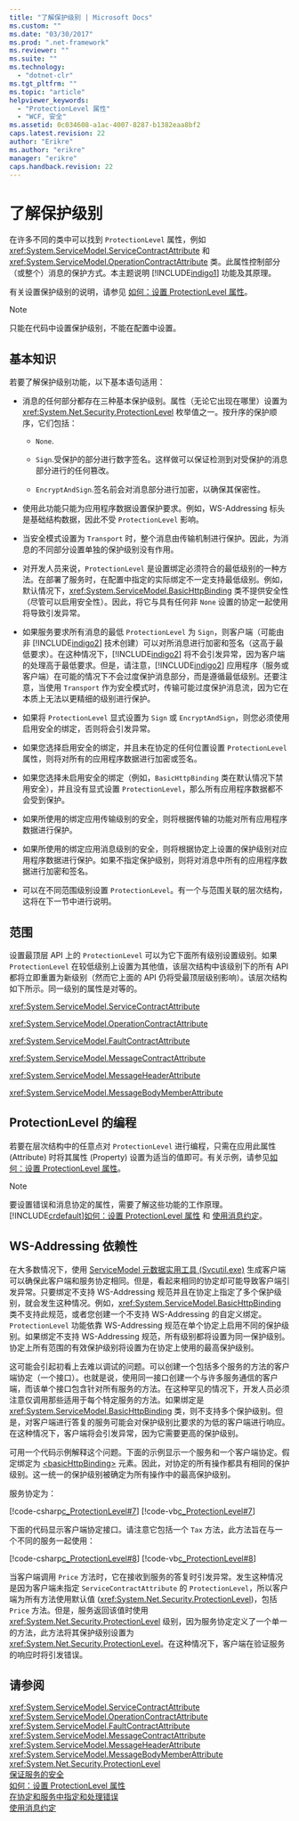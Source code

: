 ```yaml
---
title: "了解保护级别 | Microsoft Docs"
ms.custom: ""
ms.date: "03/30/2017"
ms.prod: ".net-framework"
ms.reviewer: ""
ms.suite: ""
ms.technology: 
  - "dotnet-clr"
ms.tgt_pltfrm: ""
ms.topic: "article"
helpviewer_keywords: 
  - "ProtectionLevel 属性"
  - "WCF, 安全"
ms.assetid: 0c034608-a1ac-4007-8287-b1382eaa8bf2
caps.latest.revision: 22
author: "Erikre"
ms.author: "erikre"
manager: "erikre"
caps.handback.revision: 22
---
```

# 了解保护级别
在许多不同的类中可以找到 `ProtectionLevel` 属性，例如 <xref:System.ServiceModel.ServiceContractAttribute> 和 <xref:System.ServiceModel.OperationContractAttribute> 类。此属性控制部分（或整个）消息的保护方式。本主题说明 [!INCLUDE[indigo1](../../../includes/indigo1-md.md)] 功能及其原理。  
  
 有关设置保护级别的说明，请参见 [如何：设置 ProtectionLevel 属性](../../../docs/framework/wcf/how-to-set-the-protectionlevel-property.md)。  
  
> [!NOTE]
>  只能在代码中设置保护级别，不能在配置中设置。  
  
## 基本知识  
 若要了解保护级别功能，以下基本语句适用：  
  
-   消息的任何部分都存在三种基本保护级别。属性（无论它出现在哪里）设置为 <xref:System.Net.Security.ProtectionLevel> 枚举值之一。按升序的保护顺序，它们包括：  
  
    -   `None`.  
  
    -   `Sign`.受保护的部分进行数字签名。这样做可以保证检测到对受保护的消息部分进行的任何篡改。  
  
    -   `EncryptAndSign`.签名前会对消息部分进行加密，以确保其保密性。  
  
-   使用此功能只能为应用程序数据设置保护要求。例如，WS\-Addressing 标头是基础结构数据，因此不受 `ProtectionLevel` 影响。  
  
-   当安全模式设置为 `Transport` 时，整个消息由传输机制进行保护。因此，为消息的不同部分设置单独的保护级别没有作用。  
  
-   对开发人员来说，`ProtectionLevel` 是设置绑定必须符合的最低级别的一种方法。在部署了服务时，在配置中指定的实际绑定不一定支持最低级别。例如，默认情况下，<xref:System.ServiceModel.BasicHttpBinding> 类不提供安全性（尽管可以启用安全性）。因此，将它与具有任何非 `None` 设置的协定一起使用将导致引发异常。  
  
-   如果服务要求所有消息的最低 `ProtectionLevel` 为 `Sign`，则客户端（可能由非 [!INCLUDE[indigo2](../../../includes/indigo2-md.md)] 技术创建）可以对所消息进行加密和签名（这高于最低要求）。在这种情况下，[!INCLUDE[indigo2](../../../includes/indigo2-md.md)] 将不会引发异常，因为客户端的处理高于最低要求。但是，请注意，[!INCLUDE[indigo2](../../../includes/indigo2-md.md)] 应用程序（服务或客户端）在可能的情况下不会过度保护消息部分，而是遵循最低级别。还要注意，当使用 `Transport` 作为安全模式时，传输可能过度保护消息流，因为它在本质上无法以更精细的级别进行保护。  
  
-   如果将 `ProtectionLevel` 显式设置为 `Sign` 或 `EncryptAndSign`，则您必须使用启用安全的绑定，否则将会引发异常。  
  
-   如果您选择启用安全的绑定，并且未在协定的任何位置设置 `ProtectionLevel` 属性，则将对所有的应用程序数据进行加密或签名。  
  
-   如果您选择未启用安全的绑定（例如，`BasicHttpBinding` 类在默认情况下禁用安全），并且没有显式设置 `ProtectionLevel`，那么所有应用程序数据都不会受到保护。  
  
-   如果所使用的绑定应用传输级别的安全，则将根据传输的功能对所有应用程序数据进行保护。  
  
-   如果所使用的绑定应用消息级别的安全，则将根据协定上设置的保护级别对应用程序数据进行保护。如果不指定保护级别，则将对消息中所有的应用程序数据进行加密和签名。  
  
-   可以在不同范围级别设置 `ProtectionLevel`。有一个与范围关联的层次结构，这将在下一节中进行说明。  
  
## 范围  
 设置最顶层 API 上的 `ProtectionLevel` 可以为它下面所有级别设置级别。如果 `ProtectionLevel` 在较低级别上设置为其他值，该层次结构中该级别下的所有 API 都将立即重置为新级别（然而它上面的 API 仍将受最顶层级别影响）。该层次结构如下所示。同一级别的属性是对等的。  
  
 <xref:System.ServiceModel.ServiceContractAttribute>  
  
 <xref:System.ServiceModel.OperationContractAttribute>  
  
 <xref:System.ServiceModel.FaultContractAttribute>  
  
 <xref:System.ServiceModel.MessageContractAttribute>  
  
 <xref:System.ServiceModel.MessageHeaderAttribute>  
  
 <xref:System.ServiceModel.MessageBodyMemberAttribute>  
  
## ProtectionLevel 的编程  
 若要在层次结构中的任意点对 `ProtectionLevel` 进行编程，只需在应用此属性 \(Attribute\) 时将其属性 \(Property\) 设置为适当的值即可。有关示例，请参见[如何：设置 ProtectionLevel 属性](../../../docs/framework/wcf/how-to-set-the-protectionlevel-property.md)。  
  
> [!NOTE]
>  要设置错误和消息协定的属性，需要了解这些功能的工作原理。[!INCLUDE[crdefault](../../../includes/crdefault-md.md)][如何：设置 ProtectionLevel 属性](../../../docs/framework/wcf/how-to-set-the-protectionlevel-property.md) 和 [使用消息约定](../../../docs/framework/wcf/feature-details/using-message-contracts.md)。  
  
## WS\-Addressing 依赖性  
 在大多数情况下，使用 [ServiceModel 元数据实用工具 \(Svcutil.exe\)](../../../docs/framework/wcf/servicemodel-metadata-utility-tool-svcutil-exe.md) 生成客户端可以确保此客户端和服务协定相同。但是，看起来相同的协定却可能导致客户端引发异常。只要绑定不支持 WS\-Addressing 规范并且在协定上指定了多个保护级别，就会发生这种情况。例如，<xref:System.ServiceModel.BasicHttpBinding> 类不支持此规范，或者您创建一个不支持 WS\-Addressing 的自定义绑定。`ProtectionLevel` 功能依靠 WS\-Addressing 规范在单个协定上启用不同的保护级别。如果绑定不支持 WS\-Addressing 规范，所有级别都将设置为同一保护级别。协定上所有范围的有效保护级别将设置为在协定上使用的最高保护级别。  
  
 这可能会引起初看上去难以调试的问题。可以创建一个包括多个服务的方法的客户端协定（一个接口）。也就是说，使用同一接口创建一个与许多服务通信的客户端，而该单个接口包含针对所有服务的方法。在这种罕见的情况下，开发人员必须注意仅调用那些适用于每个特定服务的方法。如果绑定是 <xref:System.ServiceModel.BasicHttpBinding> 类，则不支持多个保护级别。但是，对客户端进行答复的服务可能会对保护级别比要求的为低的客户端进行响应。在这种情况下，客户端将会引发异常，因为它需要更高的保护级别。  
  
 可用一个代码示例解释这个问题。下面的示例显示一个服务和一个客户端协定。假定绑定为 [\<basicHttpBinding\>](../../../docs/framework/configure-apps/file-schema/wcf/basichttpbinding.md) 元素。因此，对协定的所有操作都具有相同的保护级别。这一统一的保护级别被确定为所有操作中的最高保护级别。  
  
 服务协定为：  
  
 [!code-csharp[c_ProtectionLevel#7](../../../samples/snippets/csharp/VS_Snippets_CFX/c_protectionlevel/cs/source.cs#7)]
 [!code-vb[c_ProtectionLevel#7](../../../samples/snippets/visualbasic/VS_Snippets_CFX/c_protectionlevel/vb/source.vb#7)]  
  
 下面的代码显示客户端协定接口。请注意它包括一个 `Tax` 方法，此方法旨在与一个不同的服务一起使用：  
  
 [!code-csharp[c_ProtectionLevel#8](../../../samples/snippets/csharp/VS_Snippets_CFX/c_protectionlevel/cs/source.cs#8)]
 [!code-vb[c_ProtectionLevel#8](../../../samples/snippets/visualbasic/VS_Snippets_CFX/c_protectionlevel/vb/source.vb#8)]  
  
 当客户端调用 `Price` 方法时，它在接收到服务的答复时引发异常。发生这种情况是因为客户端未指定 `ServiceContractAttribute` 的 `ProtectionLevel`，所以客户端为所有方法使用默认值 \(<xref:System.Net.Security.ProtectionLevel>\)，包括 `Price` 方法。但是，服务返回该值时使用 <xref:System.Net.Security.ProtectionLevel> 级别，因为服务协定定义了一个单一的方法，此方法将其保护级别设置为 <xref:System.Net.Security.ProtectionLevel>。在这种情况下，客户端在验证服务的响应时将引发错误。  
  
## 请参阅  
 <xref:System.ServiceModel.ServiceContractAttribute>   
 <xref:System.ServiceModel.OperationContractAttribute>   
 <xref:System.ServiceModel.FaultContractAttribute>   
 <xref:System.ServiceModel.MessageContractAttribute>   
 <xref:System.ServiceModel.MessageHeaderAttribute>   
 <xref:System.ServiceModel.MessageBodyMemberAttribute>   
 <xref:System.Net.Security.ProtectionLevel>   
 [保证服务的安全](../../../docs/framework/wcf/securing-services.md)   
 [如何：设置 ProtectionLevel 属性](../../../docs/framework/wcf/how-to-set-the-protectionlevel-property.md)   
 [在协定和服务中指定和处理错误](../../../docs/framework/wcf/specifying-and-handling-faults-in-contracts-and-services.md)   
 [使用消息约定](../../../docs/framework/wcf/feature-details/using-message-contracts.md)